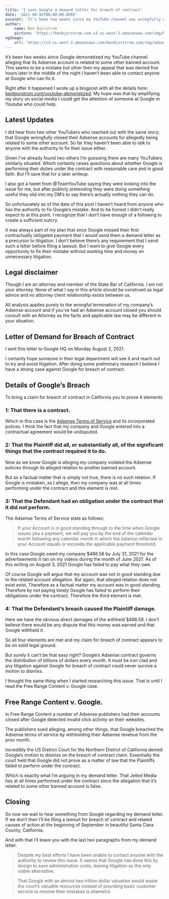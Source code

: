 ```yaml
---
title: 'I sent Google a demand letter for breach of contract'
date: '2021-08-02T08:00:00.000Z'
excerpt: 'It’s been two weeks since my YouTube channel was wrongfully demonetized. Despite my best efforts I haven’t been able to reach anyone who can fix Google’s mistake.'
author:
    name: Ben Bjurstrom
    picture: 'https://benbjurstrom.com.s3-us-west-2.amazonaws.com/img/headshot.jpg'
ogImage:
    url: 'https://s3-us-west-2.amazonaws.com/benbjurstrom.com/img/adsense/2021-08-02-demand-letter.png'
---
```


<YouTube url="https://www.youtube.com/embed/jmCeNh8eKhk" />

It’s been two weeks since Google demonetized my YouTube channel alleging that its Adsense account is related to some other banned account. This seems to be a mistake but other then my appeal that was denied five hours later in the middle of the night I haven’t been able to contact anyone at Google who can fix it. 

Right after it happened I wrote up a blogpost with all the details here: [benbjurstrom.com/youtube-demonetized](https://benbjurstrom.com/youtube-demonetized). My hope was that by amplifying my story on social media I could get the attention of someone at Google or Youtube who could help.

## Latest Updates
I did hear from two other YouTubers who reached out with the same story; that Google wrongfully closed their Adsense accounts for allegedly being related to some other account. So far they haven't been able to talk to anyone with the authority to fix their issue either.

Given I've already found two others I’m guessing there are many YouTubers similarly situated. Which certainly raises questions about whether Google is performing their duties under the contract with reasonable care and in good faith. But I’ll save that for a later writeup.

I also got a tweet from @TeamYouTube saying they were looking into the issue for me, but after publicly pretending they were doing something useful they slid into my DM’s to say there’s actually nothing they can do.

<Tweet tweetId="1418112582418722816"/>

So unfortunately as of the date of this post I haven’t heard from anyone who has the authority to fix Google’s mistake. And to be honest I didn’t really expect to at this point. I recognize that I don’t have enough of a following to create a sufficient outcry.

It was always part of my plan that once Google missed their first contractually obligated payment that I would send them a demand letter as a precursor to litigation. I don’t believe there’s any requirement that I send such a letter before filing a lawsuit. But I want to give Google every opportunity to fix their mistake without wasting time and money on unnecessary litigation.

## Legal disclaimer
Though I am an attorney and member of the State Bar of California. I am not your attorney. None of what I say in this article should be construed as legal advice and no attorney client relationship exists between us.

All analysis applies purely to the wrongful termination of my company’s Adsense account and if you’ve had an Adsense account closed you should consult with an Attorney as the facts and applicable law may be different in your situation.

## Letter of Demand for Breach of Contract

I sent this letter to Google HQ on Monday August 2, 2021.

<Pdf url="https://s3-us-west-2.amazonaws.com/benbjurstrom.com/img/adsense/2021-08-02-demand-letter.pdf" id="demandletter"/>

I certainly hope someone in their legal department will see it and reach out to try and avoid litigation. After doing some preliminary research I believe I have a strong case against Google for breach of contract.

## Details of Google’s Breach
To bring a claim for breach of contract in California you to prove 4 elements

### 1:  That there is a contract.

Which in this case is the [Adsense Terms of Service](https://www.google.com/adsense/new/localized-terms) and its incorporated polices. I think the fact that my company and Google entered into a contractual agreement would be undisputed.

### 2: That the Plaintiff did all, or substantially all, of the significant things that the contract required it to do.

Now as we know Google is alleging my company violated the Adsense policies through its alleged relation to another banned account.

But as a factual matter that is simply not true, there is no such relation.  If Google is mistaken, as I allege, then my company was at all times performing under the contract and this element is met.

### 3:  That the Defendant had an obligation under the contract that it did not perform.

The Adsense Terms of Service state as follows:

> If your Account is in good standing through to the time when Google issues you a payment, we will pay you by the end of the calendar month following any calendar month in which the balance reflected in your Account equals or exceeds the applicable payment threshold.

In this case Google owed my company $486.58 by July 31, 2021 for the advertisements it ran on my videos during the month of June 2021. As of this writing on August 3, 2021 Google has failed to pay what they owe.

Of course Google will argue that my account was not in good standing due to the related account allegation. But again, that alleged relation does not exist exist, Therefore as a factual matter my account was in good standing. Therefore by not paying timely Google has failed to perform their obligations under the contract. Therefore the third element is met.

### 4: That the Defendant’s breach caused the Plaintiff damage.

Here we have the obvious direct damages of the withheld $486.58. I don’t believe there would be any dispute that this money was earned and that Google withheld it.

So all four elements are met and my claim for breach of contract appears to be on solid legal ground.

But surely it can’t be that easy right? Google’s Adsense contract governs the distribution of billions of dollars every month. It must be iron clad and any litigation against Google for breach of contract could never survive a motion to dismiss.

I thought the same thing when I started researching this issue. That is until I read the Free Range Content v. Google case.

##  Free Range Content v. Google.
In Free Range Content a number of Adsense publishers had their accounts closed after Google detected invalid click activity on their websites.

The publishers sued alleging, among other things, that Google breached the Adsense terms of service by withholding their Adsense revenue from the prior month.

<Pdf url="https://cases.justia.com/federal/district-courts/california/candce/5:2014cv02329/277540/116/0.pdf?ts=1463217446" id="motion"/>


Incredibly the US District Court for the Northern District of California denied Google’s motion to dismiss on the breach of contract claim. Essentially the court held that Google did not prove as a matter of law that the Plaintiffs failed to perform under the contract.

Which is exactly what I’m arguing in my demand letter. That Jelled Media has at all times performed under the contract since the allegation that it’s related to some other banned account is false.

## Closing
So now we wait to hear something from Google regarding my demand letter. If we don’t then I’ll be filing a lawsuit for breach of contract and related causes of action at the beginning of September in beautiful Santa Clara County, California.

And with that I’ll leave you with the last two paragraphs from my demand letter.

> Despite my best efforts I have been unable to contact anyone with the authority to review this issue. It seems that Google has done this by design to save administration costs, leaving litigation as the only viable alternative.

> That Google with an almost two trillion dollar valuation would waste the court’s valuable resources instead of providing basic customer service to resolve their mistakes is shameful.

